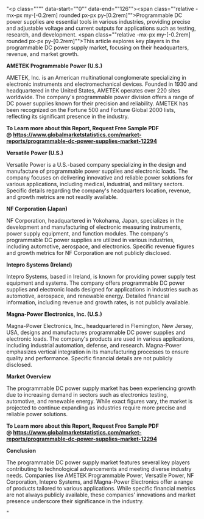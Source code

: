"<p class="""" data-start=""0"" data-end=""126""><span class=""relative -mx-px my-[-0.2rem] rounded px-px py-[0.2rem]"">Programmable DC power supplies are essential tools in various industries, providing precise and adjustable voltage and current outputs for applications such as testing, research, and development.</span> <span class=""relative -mx-px my-[-0.2rem] rounded px-px py-[0.2rem]"">This article explores key players in the programmable DC power supply market, focusing on their headquarters, revenue, and market growth.</span></p>
<p class="""" data-start=""128"" data-end=""164""><strong data-start=""128"" data-end=""164"">AMETEK Programmable Power (U.S.)</strong></p>
<p class="""" data-start=""166"" data-end=""399""><span class=""relative -mx-px my-[-0.2rem] rounded px-px py-[0.2rem]"">AMETEK, Inc. is an American multinational conglomerate specializing in electronic instruments and electromechanical devices.</span> <span class=""relative -mx-px my-[-0.2rem] rounded px-px py-[0.2rem]"">Founded in 1930 and headquartered in the United States, AMETEK operates over 220 sites worldwide.</span> <span class=""relative -mx-px my-[-0.2rem] rounded px-px py-[0.2rem]"">The company's programmable power division offers a range of DC power supplies known for their precision and reliability.</span> <span class=""relative -mx-px my-[-0.2rem] rounded px-px py-[0.2rem]"">AMETEK has been recognized on the Fortune 500 and Fortune Global 2000 lists, reflecting its significant presence in the industry.</span></p>
<p class="""" data-start=""166"" data-end=""399""><span class=""relative -mx-px my-[-0.2rem] rounded px-px py-[0.2rem]""><strong>To Learn more about this Report, Request Free Sample PDF @&nbsp;<a href=""https://www.globalmarketstatistics.com/market-reports/programmable-dc-power-supplies-market-12294"">https://www.globalmarketstatistics.com/market-reports/programmable-dc-power-supplies-market-12294</a></strong></span></p>
<p class="""" data-start=""401"" data-end=""427""><strong data-start=""401"" data-end=""427"">Versatile Power (U.S.)</strong></p>
<p class="""" data-start=""429"" data-end=""592""><span class=""relative -mx-px my-[-0.2rem] rounded px-px py-[0.2rem]"">Versatile Power is a U.S.-based company specializing in the design and manufacture of programmable power supplies and electronic loads.</span> <span class=""relative -mx-px my-[-0.2rem] rounded px-px py-[0.2rem]"">The company focuses on delivering innovative and reliable power solutions for various applications, including medical, industrial, and military sectors.</span> <span class=""relative -mx-px my-[-0.2rem] rounded px-px py-[0.2rem]"">Specific details regarding the company's headquarters location, revenue, and growth metrics are not readily available.</span></p>
<p class="""" data-start=""594"" data-end=""620""><strong data-start=""594"" data-end=""620"">NF Corporation (Japan)</strong></p>
<p class="""" data-start=""622"" data-end=""787""><span class=""relative -mx-px my-[-0.2rem] rounded px-px py-[0.2rem]"">NF Corporation, headquartered in Yokohama, Japan, specializes in the development and manufacturing of electronic measuring instruments, power supply equipment, and function modules.</span> <span class=""relative -mx-px my-[-0.2rem] rounded px-px py-[0.2rem]"">The company's programmable DC power supplies are utilized in various industries, including automotive, aerospace, and electronics.</span> <span class=""relative -mx-px my-[-0.2rem] rounded px-px py-[0.2rem]"">Specific revenue figures and growth metrics for NF Corporation are not publicly disclosed.</span></p>
<p class="""" data-start=""789"" data-end=""818""><strong data-start=""789"" data-end=""818"">Intepro Systems (Ireland)</strong></p>
<p class="""" data-start=""820"" data-end=""985""><span class=""relative -mx-px my-[-0.2rem] rounded px-px py-[0.2rem]"">Intepro Systems, based in Ireland, is known for providing power supply test equipment and systems.</span> <span class=""relative -mx-px my-[-0.2rem] rounded px-px py-[0.2rem]"">The company offers programmable DC power supplies and electronic loads designed for applications in industries such as automotive, aerospace, and renewable energy.</span> <span class=""relative -mx-px my-[-0.2rem] rounded px-px py-[0.2rem]"">Detailed financial information, including revenue and growth rates, is not publicly available.</span></p>
<p class="""" data-start=""987"" data-end=""1027""><strong data-start=""987"" data-end=""1027"">Magna-Power Electronics, Inc. (U.S.)</strong></p>
<p class="""" data-start=""1029"" data-end=""1234""><span class=""relative -mx-px my-[-0.2rem] rounded px-px py-[0.2rem]"">Magna-Power Electronics, Inc., headquartered in Flemington, New Jersey, USA, designs and manufactures programmable DC power supplies and electronic loads.</span> <span class=""relative -mx-px my-[-0.2rem] rounded px-px py-[0.2rem]"">The company's products are used in various applications, including industrial automation, defense, and research.</span> <span class=""relative -mx-px my-[-0.2rem] rounded px-px py-[0.2rem]"">Magna-Power emphasizes vertical integration in its manufacturing processes to ensure quality and performance.</span> <span class=""relative -mx-px my-[-0.2rem] rounded px-px py-[0.2rem]"">Specific financial details are not publicly disclosed.</span></p>
<p class="""" data-start=""1236"" data-end=""1255""><strong data-start=""1236"" data-end=""1255"">Market Overview</strong></p>
<p class="""" data-start=""1257"" data-end=""1382""><span class=""relative -mx-px my-[-0.2rem] rounded px-px py-[0.2rem]"">The programmable DC power supply market has been experiencing growth due to increasing demand in sectors such as electronics testing, automotive, and renewable energy.</span> <span class=""relative -mx-px my-[-0.2rem] rounded px-px py-[0.2rem]"">While exact figures vary, the market is projected to continue expanding as industries require more precise and reliable power solutions.</span></p>
<p class="""" data-start=""1257"" data-end=""1382""><strong>To Learn more about this Report, Request Free Sample PDF @&nbsp;<a href=""https://www.globalmarketstatistics.com/market-reports/programmable-dc-power-supplies-market-12294"">https://www.globalmarketstatistics.com/market-reports/programmable-dc-power-supplies-market-12294</a></strong></p>
<p class="""" data-start=""1384"" data-end=""1398""><strong data-start=""1384"" data-end=""1398"">Conclusion</strong></p>
<p class="""" data-start=""1400"" data-end=""1565""><span class=""relative -mx-px my-[-0.2rem] rounded px-px py-[0.2rem]"">The programmable DC power supply market features several key players contributing to technological advancements and meeting diverse industry needs.</span> <span class=""relative -mx-px my-[-0.2rem] rounded px-px py-[0.2rem]"">Companies like AMETEK Programmable Power, Versatile Power, NF Corporation, Intepro Systems, and Magna-Power Electronics offer a range of products tailored to various applications.</span> <span class=""relative -mx-px my-[-0.2rem] rounded px-px py-[0.2rem]"">While specific financial metrics are not always publicly available, these companies' innovations and market presence underscore their significance in the industry.</span></p>"
